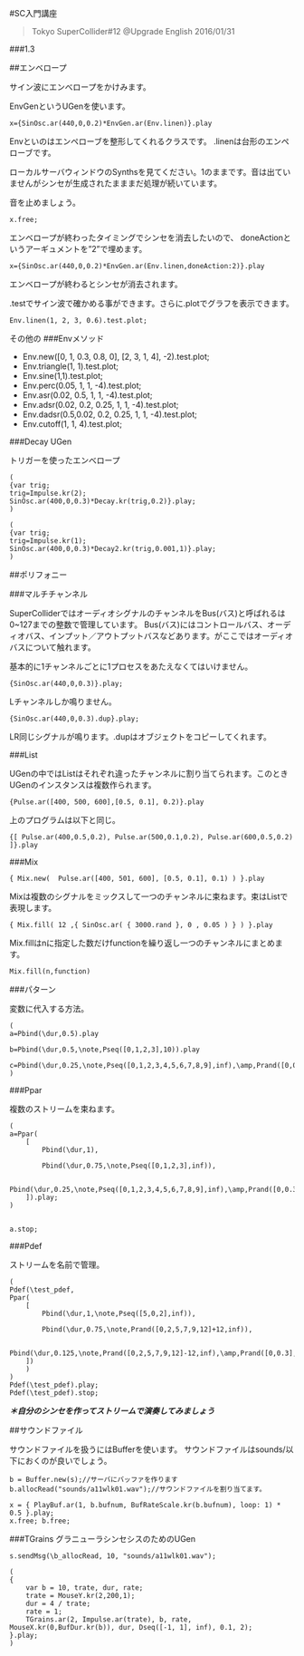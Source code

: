 #SC入門講座
>Tokyo SuperCollider#12 @Upgrade English 2016/01/31

###1.3




##エンベロープ


サイン波にエンべロープをかけみます。

EnvGenというUGenを使います。

```
x={SinOsc.ar(440,0,0.2)*EnvGen.ar(Env.linen)}.play
```

Envといのはエンペローブを整形してくれるクラスです。
.linenは台形のエンペローブです。

ローカルサーバウィンドウのSynthsを見てください。1のままです。音は出ていませんがシンセが生成されたまままだ処理が続いています。

音を止めましょう。

```
x.free;
```

エンベロープが終わったタイミングでシンセを消去したいので、
doneActionというアーギュメントを”2”で埋めます。

```
x={SinOsc.ar(440,0,0.2)*EnvGen.ar(Env.linen,doneAction:2)}.play
```

エンベロープが終わるとシンセが消去されます。






.testでサイン波で確かめる事ができます。さらに.plotでグラフを表示できます。

```
Env.linen(1, 2, 3, 0.6).test.plot;
```

その他の
###Envメソッド
- Env.new([0, 1, 0.3, 0.8, 0], [2, 3, 1, 4], -2).test.plot;
- Env.triangle(1, 1).test.plot;
- Env.sine(1,1).test.plot;
- Env.perc(0.05, 1, 1, -4).test.plot;
- Env.asr(0.02, 0.5, 1, 1, -4).test.plot;
- Env.adsr(0.02, 0.2, 0.25, 1, 1, -4).test.plot;
- Env.dadsr(0.5,0.02, 0.2, 0.25, 1, 1, -4).test.plot;
- Env.cutoff(1, 1, 4).test.plot;



###Decay UGen

トリガーを使ったエンべロープ

```
(
{var trig;
trig=Impulse.kr(2);
SinOsc.ar(400,0,0.3)*Decay.kr(trig,0.2)}.play;
)
```

```
(
{var trig;
trig=Impulse.kr(1);
SinOsc.ar(400,0,0.3)*Decay2.kr(trig,0.001,1)}.play;
)
```

##ポリフォニー

###マルチチャンネル


SuperColliderではオーディオシグナルのチャンネルをBus(バス)と呼ばれるは0~127までの整数で管理しています。
Bus(バス)にはコントロールバス、オーディオバス、インプット／アウトプットバスなどあります。がここではオーディオバスについて触れます。


基本的に1チャンネルごとに1プロセスをあたえなくてはいけません。

```
{SinOsc.ar(440,0,0.3)}.play;
```

Lチャンネルしか鳴りません。


```
{SinOsc.ar(440,0,0.3).dup}.play;
```

LR同じシグナルが鳴ります。.dupはオブジェクトをコピーしてくれます。



###List

UGenの中ではListはそれぞれ違ったチャンネルに割り当てられます。このときUGenのインスタンスは複数作られます。

```
{Pulse.ar([400, 500, 600],[0.5, 0.1], 0.2)}.play
```

上のプログラムは以下と同じ。

```
{[ Pulse.ar(400,0.5,0.2), Pulse.ar(500,0.1,0.2), Pulse.ar(600,0.5,0.2) ]}.play
```

###Mix

```
{ Mix.new(  Pulse.ar([400, 501, 600], [0.5, 0.1], 0.1) ) }.play
```

Mixは複数のシグナルをミックスして一つのチャンネルに束ねます。束はListで表現します。

```
{ Mix.fill( 12 ,{ SinOsc.ar( { 3000.rand }, 0 , 0.05 ) } ) }.play
```

Mix.fillはnに指定した数だけfunctionを繰り返し一つのチャンネルにまとめます。


```
Mix.fill(n,function)
```


###パターン

変数に代入する方法。

```
(
a=Pbind(\dur,0.5).play

b=Pbind(\dur,0.5,\note,Pseq([0,1,2,3],10)).play

c=Pbind(\dur,0.25,\note,Pseq([0,1,2,3,4,5,6,7,8,9],inf),\amp,Prand([0,0.3],inf)).play
)
```

###Ppar

複数のストリームを束ねます。

```
(
a=Ppar(
	[
		Pbind(\dur,1),

		Pbind(\dur,0.75,\note,Pseq([0,1,2,3],inf)),

		Pbind(\dur,0.25,\note,Pseq([0,1,2,3,4,5,6,7,8,9],inf),\amp,Prand([0,0.3],inf))
	]).play;
)


a.stop;
```




###Pdef

ストリームを名前で管理。

```
(
Pdef(\test_pdef,
Ppar(
	[
		Pbind(\dur,1,\note,Pseq([5,0,2],inf)),

		Pbind(\dur,0.75,\note,Prand([0,2,5,7,9,12]+12,inf)),

		Pbind(\dur,0.125,\note,Prand([0,2,5,7,9,12]-12,inf),\amp,Prand([0,0.3],inf))
	])
	)
)
Pdef(\test_pdef).play;
Pdef(\test_pdef).stop;
```



***＊自分のシンセを作ってストリームで演奏してみましょう***


##サウンドファイル


サウンドファイルを扱うにはBufferを使います。
サウンドファイルはsounds/以下におくのが良いでしょう。

```
b = Buffer.new(s);//サーバにバッファを作ります
b.allocRead("sounds/a11wlk01.wav");//サウンドファイルを割り当てます。

x = { PlayBuf.ar(1, b.bufnum, BufRateScale.kr(b.bufnum), loop: 1) * 0.5 }.play;
x.free; b.free;
```






###TGrains
グラニューラシンセシスのためのUGen


```
s.sendMsg(\b_allocRead, 10, "sounds/a11wlk01.wav");
```


```
(
{
	var b = 10, trate, dur, rate;
	trate = MouseY.kr(2,200,1);
	dur = 4 / trate;
	rate = 1;
	TGrains.ar(2, Impulse.ar(trate), b, rate, MouseX.kr(0,BufDur.kr(b)), dur, Dseq([-1, 1], inf), 0.1, 2);
}.play;
)
```